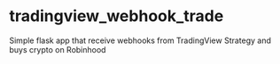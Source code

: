 # tradingview_webhook_trade
Simple flask app that receive webhooks from TradingView Strategy and buys crypto on Robinhood
